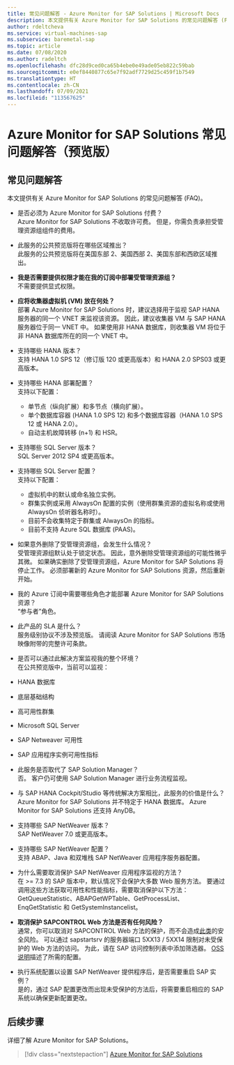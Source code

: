 ```yaml
---
title: 常见问题解答 - Azure Monitor for SAP Solutions | Microsoft Docs
description: 本文提供有关 Azure Monitor for SAP Solutions 的常见问题解答 (FAQ)。
author: rdeltcheva
ms.service: virtual-machines-sap
ms.subservice: baremetal-sap
ms.topic: article
ms.date: 07/08/2020
ms.author: radeltch
ms.openlocfilehash: dfc28d9ced0ca65b4ebe0e49ade05eb822c59bab
ms.sourcegitcommit: e0ef8440877c65e7f92adf7729d25c459f1b7549
ms.translationtype: HT
ms.contentlocale: zh-CN
ms.lasthandoff: 07/09/2021
ms.locfileid: "113567625"
---
```

# <a name="azure-monitor-for-sap-solutions-faq-preview"></a>Azure Monitor for SAP Solutions 常见问题解答（预览版）
## <a name="frequently-asked-questions"></a>常见问题解答

本文提供有关 Azure Monitor for SAP Solutions 的常见问题解答 (FAQ)。  

 - 是否必须为 Azure Monitor for SAP Solutions 付费？  
Azure Monitor for SAP Solutions 不收取许可费。 但是，你需负责承担受管理资源组组件的费用。  

 - 此服务的公共预览版将在哪些区域推出？  
此服务的公共预览版将在美国东部 2、美国西部 2、美国东部和西欧区域推出。  

 - **我是否需要提供权限才能在我的订阅中部署受管理资源组？**  
不需要提供显式权限。  

 - **应将收集器虚拟机 (VM) 放在何处？**  
部署 Azure Monitor for SAP Solutions 时，建议选择用于监视 SAP HANA 服务器的同一个 VNET 来监视该资源。 因此，建议收集器 VM 与 SAP HANA 服务器位于同一 VNET 中。 如果使用非 HANA 数据库，则收集器 VM 将位于非 HANA 数据库所在的同一个 VNET 中。  

 - 支持哪些 HANA 版本？  
支持 HANA 1.0 SPS 12（修订版 120 或更高版本）和 HANA 2.0 SPS03 或更高版本。 

 - 支持哪些 HANA 部署配置？  
支持以下配置：
   - 单节点（纵向扩展）和多节点（横向扩展）。  
   - 单个数据库容器 (HANA 1.0 SPS 12) 和多个数据库容器（HANA 1.0 SPS 12 或 HANA 2.0）。
   - 自动主机故障转移 (n+1) 和 HSR。  

 - 支持哪些 SQL Server 版本？  
SQL Server 2012 SP4 或更高版本。  

 - 支持哪些 SQL Server 配置？  
支持以下配置：
   - 虚拟机中的默认或命名独立实例。  
   - 群集实例或采用 AlwaysOn 配置的实例（使用群集资源的虚拟名称或使用 AlwaysOn 侦听器名称时）。
   - 目前不会收集特定于群集或 AlwaysOn 的指标。    
   - 目前不支持 Azure SQL 数据库 (PAAS)。  

 - 如果意外删除了受管理资源组，会发生什么情况？  
受管理资源组默认处于锁定状态。 因此，意外删除受管理资源组的可能性微乎其微。 如果确实删除了受管理资源组，Azure Monitor for SAP Solutions 将停止工作。 必须部署新的 Azure Monitor for SAP Solutions 资源，然后重新开始。  

 - 我的 Azure 订阅中需要哪些角色才能部署 Azure Monitor for SAP Solutions 资源？  
“参与者”角色。  

 - 此产品的 SLA 是什么？  
服务级别协议不涉及预览版。 请阅读 Azure Monitor for SAP Solutions 市场映像附带的完整许可条款。  

 - 是否可以通过此解决方案监视我的整个环境？  
在公共预览版中，当前可以监视：
- HANA 数据库
- 底层基础结构
- 高可用性群集
- Microsoft SQL Server
- SAP Netweaver 可用性
- SAP 应用程序实例可用性指标

 - 此服务是否取代了 SAP Solution Manager？  
否。 客户仍可使用 SAP Solution Manager 进行业务流程监视。  

 - 与 SAP HANA Cockpit/Studio 等传统解决方案相比，此服务的价值是什么？  
Azure Monitor for SAP Solutions 并不特定于 HANA 数据库。 Azure Monitor for SAP Solutions 还支持 AnyDB。  

- 支持哪些 SAP NetWeaver 版本？  
SAP NetWeaver 7.0 或更高版本。  

- 支持哪些 SAP NetWeaver 配置？  
支持 ABAP、Java 和双堆栈 SAP NetWeaver 应用程序服务器配置。

- 为什么需要取消保护 SAP NetWeaver 应用程序监视的方法？  
在 >= 7.3 的 SAP 版本中，默认情况下会保护大多数 Web 服务方法。 要通过调用这些方法获取可用性和性能指标，需要取消保护以下方法：GetQueueStatistic、ABAPGetWPTable、GetProcessList、EnqGetStatistic 和 GetSystemInstancelist。

- **取消保护 SAPCONTROL Web 方法是否有任何风险？**  
通常，你可以取消对 SAPCONTROL Web 方法的保护，而不会造成[此类](https://launchpad.support.sap.com/#/notes/1439348)的安全风险。 可以通过 sapstartsrv 的服务器端口 5XX13 / 5XX14 限制对未受保护的 Web 方法的访问。 为此，请在 SAP 访问控制列表中添加筛选器。 [OSS 说明](https://service.sap.com/sap/support/notes/1495075)描述了所需的配置。 

- 执行系统配置以设置 SAP NetWeaver 提供程序后，是否需要重启 SAP 实例？  
是的，通过 SAP 配置更改而出现未受保护的方法后，将需要重启相应的 SAP 系统以确保更新配置更改。  

## <a name="next-steps"></a>后续步骤

详细了解 Azure Monitor for SAP Solutions。

> [!div class="nextstepaction"]
> [Azure Monitor for SAP Solutions](azure-monitor-overview.md)
